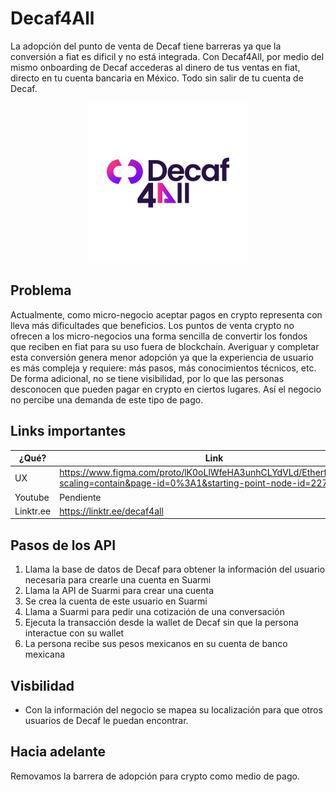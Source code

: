 #  Decaf4All

La adopción del punto de venta de Decaf tiene barreras ya que la conversión a fiat es dificil y no está integrada. 
Con Decaf4All, por medio del mismo onboarding de Decaf accederas al dinero de tus ventas en fiat, directo en tu cuenta bancaria en México. 
Todo sin salir de tu cuenta de Decaf.

<p align="center">
<img src="/FrontEnd/decaf4all/public/logo.jpg" width="256"/>
<p>    

## Problema
Actualmente, como micro-negocio aceptar pagos en crypto representa con lleva más dificultades que beneficios. 
Los puntos de venta crypto no ofrecen a los micro-negocios una forma sencilla de convertir los fondos que reciben en fiat para su uso fuera de blockchain.
Averiguar y completar esta conversión genera menor adopción ya que la experiencia de usuario es más compleja y requiere: 
más pasos, más conocimientos técnicos, etc. 
De forma adicional, no se tiene visibilidad, por lo que las personas desconocen que pueden pagar en crypto en ciertos lugares.
Así el negocio no percibe una demanda de este tipo de pago. 
## Links importantes

| ¿Qué? | Link |
|---|---|
| UX | https://www.figma.com/proto/lK0oLlWfeHA3unhCLYdVLd/Etherfuse2023?scaling=contain&page-id=0%3A1&starting-point-node-id=227%3A983 |
| Youtube | Pendiente |
| Linktr.ee | https://linktr.ee/decaf4all |


## Pasos de los API

1. Llama la base de datos de Decaf para obtener la información del usuario necesaria para crearle una cuenta en Suarmi
2. Llama la API de Suarmi para crear una cuenta
3. Se crea la cuenta de este usuario en Suarmi
4. Llama a Suarmi para pedir una cotización de una conversación 
5. Ejecuta la transacción desde la wallet de Decaf sin que la persona interactue con su wallet
6. La persona recibe sus pesos mexicanos en su cuenta de banco mexicana

## Visbilidad
- Con la información del negocio se mapea su localización para que otros usuarios de Decaf le puedan encontrar. 

## Hacia adelante
Removamos la barrera de adopción para crypto como medio de pago.
